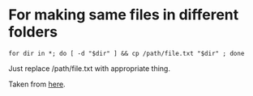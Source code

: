 # For making same files in different folders

`for dir in *; do [ -d "$dir" ] && cp /path/file.txt "$dir" ; done`

Just replace /path/file.txt with appropriate thing. 

Taken from [here](https://askubuntu.com/questions/432795/how-to-copy-a-file-to-multiple-folders-using-the-command-line).
